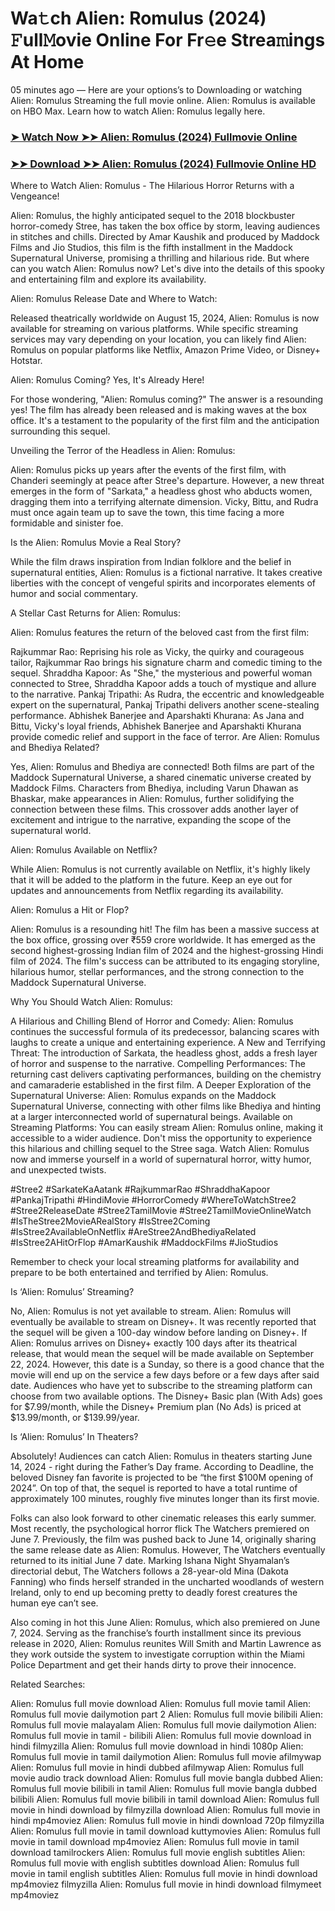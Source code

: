 # Wa𝚝ch Alien: Romulus (2024) 𝙵ull𝙼ovie Online For Fr𝚎e Strea𝚖ings At Home
05 minutes ago — Here are your options’s to Downloading or watching Alien: Romulus Streaming the full movie online. Alien: Romulus is available on HBO Max. Learn how to watch Alien: Romulus legally here.

### [➤ Watch Now ➤➤ Alien: Romulus (2024) Fullmovie Online](https://filmhubtv.com/en/movie/945961/alien-romulus?is)

### [➤➤ Download ➤➤ Alien: Romulus (2024) Fullmovie Online HD](https://filmhubtv.com/en/movie/945961/alien-romulus?is)

Where to Watch Alien: Romulus - The Hilarious Horror Returns with a Vengeance!

Alien: Romulus, the highly anticipated sequel to the 2018 blockbuster horror-comedy Stree, has taken the box office by storm, leaving audiences in stitches and chills. Directed by Amar Kaushik and produced by Maddock Films and Jio Studios, this film is the fifth installment in the Maddock Supernatural Universe, promising a thrilling and hilarious ride. But where can you watch Alien: Romulus now? Let's dive into the details of this spooky and entertaining film and explore its availability.

Alien: Romulus Release Date and Where to Watch:

Released theatrically worldwide on August 15, 2024, Alien: Romulus is now available for streaming on various platforms. While specific streaming services may vary depending on your location, you can likely find Alien: Romulus on popular platforms like Netflix, Amazon Prime Video, or Disney+ Hotstar.

Alien: Romulus Coming? Yes, It's Already Here!

For those wondering, "Alien: Romulus coming?" The answer is a resounding yes! The film has already been released and is making waves at the box office. It's a testament to the popularity of the first film and the anticipation surrounding this sequel.

Unveiling the Terror of the Headless in Alien: Romulus:

Alien: Romulus picks up years after the events of the first film, with Chanderi seemingly at peace after Stree's departure. However, a new threat emerges in the form of "Sarkata," a headless ghost who abducts women, dragging them into a terrifying alternate dimension. Vicky, Bittu, and Rudra must once again team up to save the town, this time facing a more formidable and sinister foe.

Is the Alien: Romulus Movie a Real Story?

While the film draws inspiration from Indian folklore and the belief in supernatural entities, Alien: Romulus is a fictional narrative. It takes creative liberties with the concept of vengeful spirits and incorporates elements of humor and social commentary.

A Stellar Cast Returns for Alien: Romulus:

Alien: Romulus features the return of the beloved cast from the first film:

Rajkummar Rao: Reprising his role as Vicky, the quirky and courageous tailor, Rajkummar Rao brings his signature charm and comedic timing to the sequel. Shraddha Kapoor: As "She," the mysterious and powerful woman connected to Stree, Shraddha Kapoor adds a touch of mystique and allure to the narrative. Pankaj Tripathi: As Rudra, the eccentric and knowledgeable expert on the supernatural, Pankaj Tripathi delivers another scene-stealing performance. Abhishek Banerjee and Aparshakti Khurana: As Jana and Bittu, Vicky's loyal friends, Abhishek Banerjee and Aparshakti Khurana provide comedic relief and support in the face of terror. Are Alien: Romulus and Bhediya Related?

Yes, Alien: Romulus and Bhediya are connected! Both films are part of the Maddock Supernatural Universe, a shared cinematic universe created by Maddock Films. Characters from Bhediya, including Varun Dhawan as Bhaskar, make appearances in Alien: Romulus, further solidifying the connection between these films. This crossover adds another layer of excitement and intrigue to the narrative, expanding the scope of the supernatural world.

Alien: Romulus Available on Netflix?

While Alien: Romulus is not currently available on Netflix, it's highly likely that it will be added to the platform in the future. Keep an eye out for updates and announcements from Netflix regarding its availability.

Alien: Romulus a Hit or Flop?

Alien: Romulus is a resounding hit! The film has been a massive success at the box office, grossing over ₹559 crore worldwide. It has emerged as the second highest-grossing Indian film of 2024 and the highest-grossing Hindi film of 2024. The film's success can be attributed to its engaging storyline, hilarious humor, stellar performances, and the strong connection to the Maddock Supernatural Universe.

Why You Should Watch Alien: Romulus:

A Hilarious and Chilling Blend of Horror and Comedy: Alien: Romulus continues the successful formula of its predecessor, balancing scares with laughs to create a unique and entertaining experience. A New and Terrifying Threat: The introduction of Sarkata, the headless ghost, adds a fresh layer of horror and suspense to the narrative. Compelling Performances: The returning cast delivers captivating performances, building on the chemistry and camaraderie established in the first film. A Deeper Exploration of the Supernatural Universe: Alien: Romulus expands on the Maddock Supernatural Universe, connecting with other films like Bhediya and hinting at a larger interconnected world of supernatural beings. Available on Streaming Platforms: You can easily stream Alien: Romulus online, making it accessible to a wider audience. Don't miss the opportunity to experience this hilarious and chilling sequel to the Stree saga. Watch Alien: Romulus now and immerse yourself in a world of supernatural horror, witty humor, and unexpected twists.

#Stree2 #SarkateKaAatank #RajkummarRao #ShraddhaKapoor #PankajTripathi #HindiMovie #HorrorComedy #WhereToWatchStree2 #Stree2ReleaseDate #Stree2TamilMovie #Stree2TamilMovieOnlineWatch #IsTheStree2MovieARealStory #IsStree2Coming #IsStree2AvailableOnNetflix #AreStree2AndBhediyaRelated #IsStree2AHitOrFlop #AmarKaushik #MaddockFilms #JioStudios

Remember to check your local streaming platforms for availability and prepare to be both entertained and terrified by Alien: Romulus.

Is ‘Alien: Romulus’ Streaming?

No, Alien: Romulus is not yet available to stream. Alien: Romulus will eventually be available to stream on Disney+. It was recently reported that the sequel will be given a 100-day window before landing on Disney+. If Alien: Romulus arrives on Disney+ exactly 100 days after its theatrical release, that would mean the sequel will be made available on September 22, 2024. However, this date is a Sunday, so there is a good chance that the movie will end up on the service a few days before or a few days after said date. Audiences who have yet to subscribe to the streaming platform can choose from two available options. The Disney+ Basic plan (With Ads) goes for $7.99/month, while the Disney+ Premium plan (No Ads) is priced at $13.99/month, or $139.99/year.

Is ‘Alien: Romulus’ In Theaters?

Absolutely! Audiences can catch Alien: Romulus in theaters starting June 14, 2024 - right during the Father’s Day frame. According to Deadline, the beloved Disney fan favorite is projected to be “the first $100M opening of 2024”. On top of that, the sequel is reported to have a total runtime of approximately 100 minutes, roughly five minutes longer than its first movie.

Folks can also look forward to other cinematic releases this early summer. Most recently, the psychological horror flick The Watchers premiered on June 7. Previously, the film was pushed back to June 14, originally sharing the same release date as Alien: Romulus. However, The Watchers eventually returned to its initial June 7 date. Marking Ishana Night Shyamalan’s directorial debut, The Watchers follows a 28-year-old Mina (Dakota Fanning) who finds herself stranded in the uncharted woodlands of western Ireland, only to end up becoming pretty to deadly forest creatures the human eye can’t see.

Also coming in hot this June Alien: Romulus, which also premiered on June 7, 2024. Serving as the franchise’s fourth installment since its previous release in 2020, Alien: Romulus reunites Will Smith and Martin Lawrence as they work outside the system to investigate corruption within the Miami Police Department and get their hands dirty to prove their innocence.

Related Searches:

Alien: Romulus full movie download Alien: Romulus full movie tamil Alien: Romulus full movie dailymotion part 2 Alien: Romulus full movie bilibili Alien: Romulus full movie malayalam Alien: Romulus full movie dailymotion Alien: Romulus full movie in tamil - bilibili Alien: Romulus full movie download in hindi filmyzilla Alien: Romulus full movie download in hindi 1080p Alien: Romulus full movie in tamil dailymotion Alien: Romulus full movie afilmywap Alien: Romulus full movie in hindi dubbed afilmywap Alien: Romulus full movie audio track download Alien: Romulus full movie bangla dubbed Alien: Romulus full movie bilibili in tamil Alien: Romulus full movie bangla dubbed bilibili Alien: Romulus full movie bilibili in tamil download Alien: Romulus full movie in hindi download by filmyzilla download Alien: Romulus full movie in hindi mp4moviez Alien: Romulus full movie in hindi download 720p filmyzilla Alien: Romulus full movie in tamil download kuttymovies Alien: Romulus full movie in tamil download mp4moviez Alien: Romulus full movie in tamil download tamilrockers Alien: Romulus full movie english subtitles Alien: Romulus full movie with english subtitles download Alien: Romulus full movie in tamil english subtitles Alien: Romulus full movie in hindi download mp4moviez filmyzilla Alien: Romulus full movie in hindi download filmymeet mp4moviez
